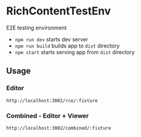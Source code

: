 # RichContentTestEnv

E2E testing environment

- `npm run dev` starts dev server 
- `npm run build` builds app to `dist` directory
- `npm start` starts serving app from `dist` directory 

## Usage
### Editor
`http://localhost:3002/rce/:fixture`

### Combined - Editor + Viewer
`http://localhost:3002/combined/:fixture`


